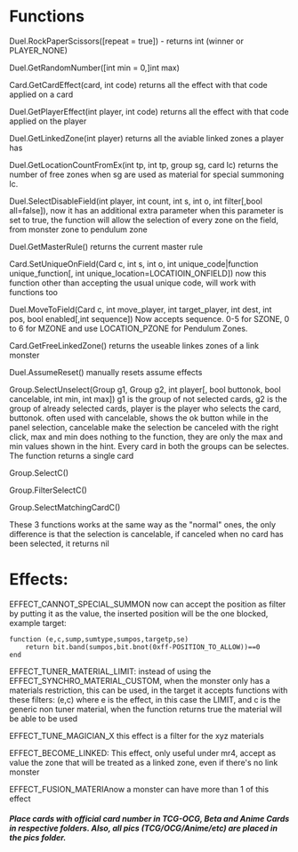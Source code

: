 # Functions

Duel.RockPaperScissors([repeat = true]) - returns int (winner or PLAYER_NONE)

Duel.GetRandomNumber([int min = 0,]int max)

Card.GetCardEffect(card, int code) returns all the effect with that code applied on a card

Duel.GetPlayerEffect(int player, int code) returns all the effect with that code applied on the player

Duel.GetLinkedZone(int player) returns all the aviable linked zones a player has

Duel.GetLocationCountFromEx(int tp, int tp, group sg, card lc)  returns the number of free zones when sg are used as material for special summoning lc.

Duel.SelectDisableField(int player, int count, int s, int o, int filter[,bool all=false]), now it has an additional extra parameter when this parameter is set to true, the function will allow the selection of every zone on the field, from monster zone to pendulum zone

Duel.GetMasterRule() returns the current master rule

Card.SetUniqueOnField(Card c, int s, int o, int unique_code|function unique_function[, int unique_location=LOCATIOIN_ONFIELD]) now this function other than accepting the usual unique code, will work with functions too

Duel.MoveToField(Card c, int move_player, int target_player, int dest, int pos, bool enabled[,int sequence]) Now accepts sequence. 0-5 for SZONE, 0 to 6 for MZONE and use LOCATION_PZONE for Pendulum Zones.

Card.GetFreeLinkedZone() returns the useable linkes zones of a link monster

Duel.AssumeReset() manually resets assume effects

Group.SelectUnselect(Group g1, Group g2, int player[, bool buttonok, bool cancelable, int min, int max]) g1 is the group of not selected cards, g2 is the group of already selected cards, player is the player who selects the card, buttonok. often used with cancelable, shows the ok button while in the panel selection, cancelable make the selection be canceled with the right click, max and min does nothing to the function, they are only the max and min values shown in the hint. Every card in both the groups can be selectes. The function returns a single card

Group.SelectC()

Group.FilterSelectC()

Group.SelectMatchingCardC()

These 3 functions works at the same way as the "normal" ones, the only difference is that the selection is cancelable, if canceled when no card has been selected, it returns nil

# Effects:

EFFECT_CANNOT_SPECIAL_SUMMON now can accept the position as filter by putting it as the value, the inserted position will be the one blocked, example target: 
```
function (e,c,sump,sumtype,sumpos,targetp,se)
	return bit.band(sumpos,bit.bnot(0xff-POSITION_TO_ALLOW))==0
end
```

EFFECT_TUNER_MATERIAL_LIMIT: instead of using the EFFECT_SYNCHRO_MATERIAL_CUSTOM, when the monster only has a materials restriction, this can be used, in the target it accepts functions with these filters: (e,c) where e is the effect, in this case the LIMIT, and c is the generic non tuner material, when the function returns true the material will be able to be used

EFFECT_TUNE_MAGICIAN_X this effect is a filter for the xyz materials

EFFECT_BECOME_LINKED: This effect, only useful under mr4, accept as value the zone that will be treated as a linked zone, even if there's no link monster

EFFECT_FUSION_MATERIAnow a monster can have more than 1 of this effect

##### Place cards with official card number in TCG-OCG, Beta and Anime Cards in respective folders. Also, all pics (TCG/OCG/Anime/etc) are placed in the pics folder.
